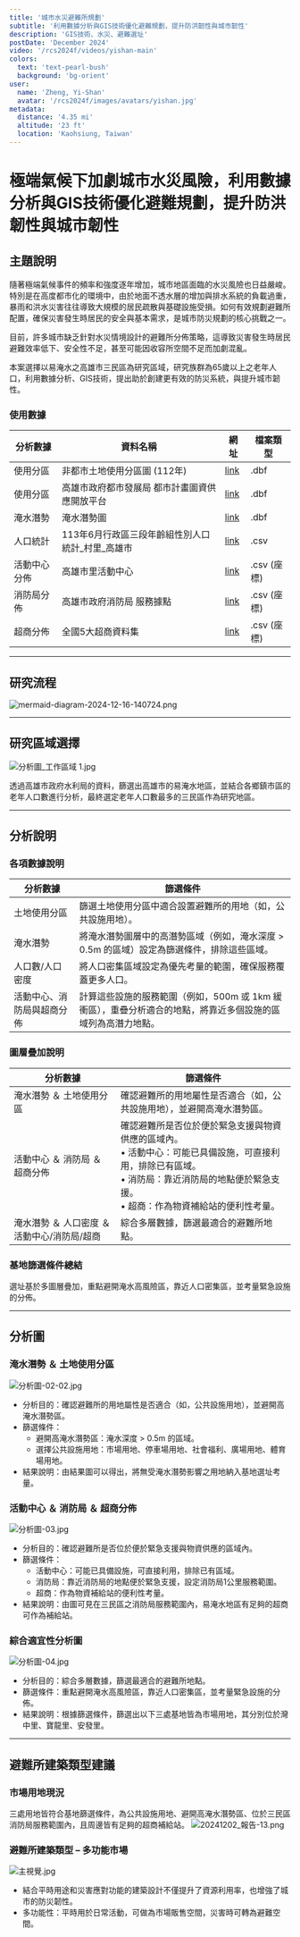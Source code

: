```yaml
---
title: '城市水災避難所規劃'
subtitle: '利用數據分析與GIS技術優化避難規劃，提升防洪韌性與城市韌性'
description: 'GIS技術、水災、避難選址'
postDate: 'December 2024'
video: '/rcs2024f/videos/yishan-main'
colors:
  text: 'text-pearl-bush'
  background: 'bg-orient'
user:
  name: 'Zheng, Yi-Shan'
  avatar: '/rcs2024f/images/avatars/yishan.jpg'
metadata:
  distance: '4.35 mi'
  altitude: '23 ft'
  location: 'Kaohsiung, Taiwan'
---
```


# 極端氣候下加劇城市水災風險，利用數據分析與GIS技術優化避難規劃，提升防洪韌性與城市韌性

## 主題說明

隨著極端氣候事件的頻率和強度逐年增加，城市地區面臨的水災風險也日益嚴峻。特別是在高度都市化的環境中，由於地面不透水層的增加與排水系統的負載過重，暴雨和洪水災害往往導致大規模的居民疏散與基礎設施受損。如何有效規劃避難所配置，確保災害發生時居民的安全與基本需求，是城市防災規劃的核心挑戰之一。

目前，許多城市缺乏針對水災情境設計的避難所分佈策略，這導致災害發生時居民避難效率低下、安全性不足，甚至可能因收容所空間不足而加劇混亂。

本案選擇以易淹水之高雄市三民區為研究區域，研究族群為65歲以上之老年人口，利用數據分析、GIS技術，提出助於創建更有效的防災系統，與提升城市韌性。

### 使用數據

| **分析數據** | **資料名稱** | **網址** | **檔案類型** |
| --- | --- | --- | --- |
| 使用分區 | 非都市土地使用分區圖 (112年) | [link](https://data.gov.tw/dataset/169538) | .dbf |
| 使用分區 | 高雄市政府都市發展局 都市計畫圖資供應開放平台 | [link](https://urbangisdata.kcg.gov.tw/ODA/web_page/ODA020100.jsp) | .dbf |
| 淹水潛勢 | 淹水潛勢圖 | [link](https://data.gov.tw/dataset/25766) | .dbf |
| 人口統計 | 113年6月行政區三段年齡組性別人口統計_村里_高雄市 | [link](https://segis.moi.gov.tw/STATCloud/QueryInterfaceView?COL=EAh3wNVSRpareHiA%252fB4FxA%253d%253d&MCOL=wkSxTrtu2R0aeijQI%252bApbQ%253d%253d) | .csv |
| 活動中心分佈 | 高雄市里活動中心 | [link](https://data.gov.tw/dataset/47063) | .csv (座標) |
| 消防局分佈 | 高雄市政府消防局 服務據點 | [link](https://fdkc.kcg.gov.tw/cp.aspx?n=4928082F113B77BE&s=46E51698F56B4018) | .csv (座標) |
| 超商分佈 | 全國5大超商資料集 | [link](https://data.gov.tw/dataset/32086?fbclid=IwAR1-5ekeNM6TZSC-1jyXoVrbAR8fPlnnLaXGPUrETnzMR9CujVtdzku81OM) | .csv (座標) |

---

## 研究流程

![mermaid-diagram-2024-12-16-140724.png](/rcs2024f/images/yishan/a1.png)

---

## 研究區域選擇

![分析圖_工作區域 1.jpg](/rcs2024f/images/yishan/a2.jpg)

透過高雄市政府水利局的資料，篩選出高雄市的易淹水地區，並結合各鄉鎮市區的老年人口數進行分析，最終選定老年人口數最多的三民區作為研究地區。

---

## 分析說明

### 各項數據說明

| **分析數據** | **篩選條件** |
| --- | --- |
| 土地使用分區 | 篩選土地使用分區中適合設置避難所的用地（如，公共設施用地）。 |
| 淹水潛勢 | 將淹水潛勢圖層中的高潛勢區域（例如，淹水深度 > 0.5m 的區域）設定為篩選條件，排除這些區域。 |
| 人口數/人口密度 | 將人口密集區域設定為優先考量的範圍，確保服務覆蓋更多人口。 |
| 活動中心、消防局與超商分佈 | 計算這些設施的服務範圍（例如，500m 或 1km 緩衝區），重疊分析適合的地點，將靠近多個設施的區域列為高潛力地點。 |

### 圖層疊加說明

| **分析數據** | **篩選條件** |
| --- | --- |
| 淹水潛勢 ＆ 土地使用分區 | 確認避難所的用地屬性是否適合（如，公共設施用地），並避開高淹水潛勢區。 |
| 活動中心 ＆ 消防局 ＆ 超商分佈 | 確認避難所是否位於便於緊急支援與物資供應的區域內。<br>• 活動中心：可能已具備設施，可直接利用，排除已有區域。<br>• 消防局：靠近消防局的地點便於緊急支援。<br>• 超商：作為物資補給站的便利性考量。 |
| 淹水潛勢 ＆ 人口密度 ＆ 活動中心/消防局/超商 | 綜合多層數據，篩選最適合的避難所地點。 |

### 基地篩選條件總結

選址基於多圖層疊加，重點避開淹水高風險區，靠近人口密集區，並考量緊急設施的分佈。

---

## 分析圖

### 淹水潛勢 ＆ 土地使用分區

![分析圖-02-02.jpg](/rcs2024f/images/yishan/a3.jpg)

- 分析目的：確認避難所的用地屬性是否適合（如，公共設施用地），並避開高淹水潛勢區。
- 篩選條件：
    - 避開高淹水潛勢區：淹水深度 > 0.5m 的區域。
    - 選擇公共設施用地：市場用地、停車場用地、社會福利、廣場用地、體育場用地。
- 結果說明：由結果圖可以得出，將無受淹水潛勢影響之用地納入基地選址考量。

### 活動中心 ＆ 消防局 ＆ 超商分佈

![分析圖-03.jpg](/rcs2024f/images/yishan/a4.jpg)

- 分析目的：確認避難所是否位於便於緊急支援與物資供應的區域內。
- 篩選條件：
    - 活動中心：可能已具備設施，可直接利用，排除已有區域。
    - 消防局：靠近消防局的地點便於緊急支援，設定消防局1公里服務範圍。
    - 超商：作為物資補給站的便利性考量。
- 結果說明：由圖可見在三民區之消防局服務範圍內，易淹水地區有足夠的超商可作為補給站。

### 綜合適宜性分析圖

![分析圖-04.jpg](/rcs2024f/images/yishan/a5.jpg)

- 分析目的：綜合多層數據，篩選最適合的避難所地點。
- 篩選條件：重點避開淹水高風險區，靠近人口密集區，並考量緊急設施的分佈。
- 結果說明：根據篩選條件，篩選出以下三處基地皆為市場用地，其分別位於灣中里、寶龍里、安發里。

---

## 避難所建築類型建議

### 市場用地現況
三處用地皆符合基地篩選條件，為公共設施用地、避開高淹水潛勢區、位於三民區消防局服務範圍內，且周邊皆有足夠的超商補給站。
![20241202_報告-13.png](/rcs2024f/images/yishan/a6.png)

### 避難所建築類型 – 多功能市場

![主視覺.jpg](/rcs2024f/images/yishan/a7.jpg)

- 結合平時用途和災害應對功能的建築設計不僅提升了資源利用率，也增強了城市的防災韌性。
- 多功能性：平時用於日常活動，可做為市場販售空間，災害時可轉為避難空間。
